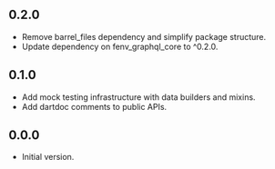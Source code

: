 ## 0.2.0

- Remove barrel_files dependency and simplify package structure.
- Update dependency on fenv_graphql_core to ^0.2.0.

## 0.1.0

- Add mock testing infrastructure with data builders and mixins.
- Add dartdoc comments to public APIs.

## 0.0.0

- Initial version.
